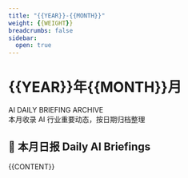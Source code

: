 ```yaml
---
title: "{{YEAR}}-{{MONTH}}"
weight: {{WEIGHT}}
breadcrumbs: false
sidebar:
  open: true
---
```


<div class="newspaper-month-header border-b-4 border-double border-gray-900 dark:border-gray-100 pb-6 mb-8">
  <div class="text-center">
    <h1 class="text-4xl md:text-5xl font-bold font-serif mb-2 text-gray-900 dark:text-gray-100">
      {{YEAR}}年{{MONTH}}月
    </h1>
    <div class="text-lg md:text-xl text-gray-600 dark:text-gray-400 italic mb-4">
      AI DAILY BRIEFING ARCHIVE
    </div>
    <div class="text-gray-600 dark:text-gray-400">
      本月收录 AI 行业重要动态，按日期归档整理
    </div>
  </div>
</div>

<div class="newspaper-daily-list hx-mt-12">
  <h2 class="text-2xl font-bold mb-6 font-serif flex items-center">
    <span class="mr-3">📰</span>
    本月日报
    <span class="ml-auto text-sm font-normal text-gray-500">
      Daily AI Briefings
    </span>
  </h2>
  
  <div class="newspaper-articles-grid">
    {{CONTENT}}
  </div>
</div>

<style>
/* 报纸风格日报列表 */
.newspaper-articles-grid > div {
  @apply border-l-4 border-gray-300 dark:border-gray-600 pl-6 py-4 mb-4 relative;
  background: linear-gradient(90deg, 
    rgba(59, 130, 246, 0.02) 0%, 
    rgba(59, 130, 246, 0.01) 20%, 
    transparent 100%
  );
  transition: all 0.3s cubic-bezier(0.4, 0, 0.2, 1);
  position: relative;
}

.dark .newspaper-articles-grid > div {
  background: linear-gradient(90deg, 
    rgba(59, 130, 246, 0.08) 0%, 
    rgba(59, 130, 246, 0.02) 20%, 
    transparent 100%
  );
}

.newspaper-articles-grid > div:hover {
  @apply border-l-4 border-blue-600 pl-8;
  background: linear-gradient(90deg, 
    rgba(59, 130, 246, 0.1) 0%, 
    rgba(59, 130, 246, 0.03) 30%, 
    transparent 100%
  );
  transform: translateX(4px);
}

/* 日期标记 */
.newspaper-articles-grid > div::before {
  content: "📅";
  @apply absolute -left-2 top-4 text-lg;
  z-index: 1;
}

/* 链接样式 */
.newspaper-articles-grid a {
  @apply text-gray-900 dark:text-gray-100 font-semibold text-lg no-underline;
  transition: all 0.2s ease;
  display: block;
  font-family: 'Times New Roman', serif;
}

.newspaper-articles-grid a:hover {
  @apply text-blue-600 dark:text-blue-400;
  text-shadow: 0 1px 2px rgba(0, 0, 0, 0.1);
}

/* 添加期刊样式的编号 */
.newspaper-articles-grid > div {
  counter-increment: article-counter;
}

.newspaper-articles-grid::before {
  counter-reset: article-counter;
  content: "";
}

.newspaper-articles-grid > div::after {
  content: "第 " counter(article-counter) " 期";
  @apply absolute right-4 top-4 text-xs text-gray-400 dark:text-gray-500 font-mono;
  background: rgba(255, 255, 255, 0.8);
  padding: 2px 6px;
  border-radius: 3px;
  border: 1px solid rgba(0, 0, 0, 0.1);
}

.dark .newspaper-articles-grid > div::after {
  background: rgba(0, 0, 0, 0.6);
  border-color: rgba(255, 255, 255, 0.1);
}

/* 分隔线效果 */
.newspaper-articles-grid > div:not(:last-child) {
  border-bottom: 1px dashed rgba(0, 0, 0, 0.1);
  padding-bottom: 1rem;
  margin-bottom: 1rem;
}

.dark .newspaper-articles-grid > div:not(:last-child) {
  border-bottom-color: rgba(255, 255, 255, 0.1);
}

/* 响应式调整 */
@media (max-width: 768px) {
  .newspaper-month-header h1 {
    @apply text-3xl;
  }
  
  .newspaper-articles-grid > div {
    @apply pl-4;
  }
  
  .newspaper-articles-grid > div:hover {
    @apply pl-6;
    transform: translateX(2px);
  }
  
  .newspaper-articles-grid a {
    @apply text-base;
  }
}

/* 加载动画 */
.newspaper-articles-grid > div {
  opacity: 0;
  animation: fadeInUp 0.6s ease forwards;
}

.newspaper-articles-grid > div:nth-child(1) { animation-delay: 0.1s; }
.newspaper-articles-grid > div:nth-child(2) { animation-delay: 0.2s; }
.newspaper-articles-grid > div:nth-child(3) { animation-delay: 0.3s; }
.newspaper-articles-grid > div:nth-child(4) { animation-delay: 0.4s; }
.newspaper-articles-grid > div:nth-child(5) { animation-delay: 0.5s; }

@keyframes fadeInUp {
  from {
    opacity: 0;
    transform: translateY(20px);
  }
  to {
    opacity: 1;
    transform: translateY(0);
  }
}
</style>
